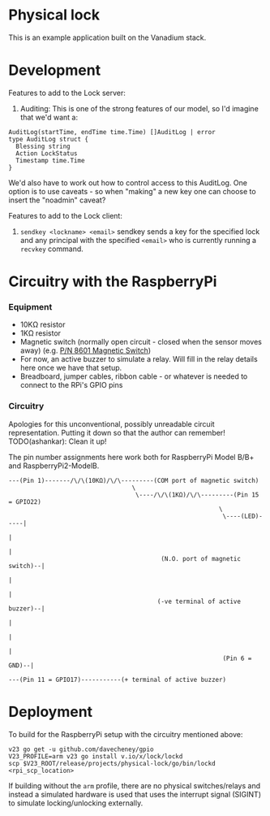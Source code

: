 # Physical lock

This is an example application built on the Vanadium stack.

<!-- TODO(ataly): Write a detailed design doc. -->

# Development

Features to add to the Lock server:

1) Auditing: This is one of the strong features of our model, so I'd imagine that we'd want a:
```
AuditLog(startTime, endTime time.Time) []AuditLog | error
type AuditLog struct {
  Blessing string
  Action LockStatus
  Timestamp time.Time
}
```
We'd also have to work out how to control access to this AuditLog. One option
is to use caveats - so when "making" a new key one can choose to insert the
"noadmin" caveat?

Features to add to the Lock client:

1) `sendkey <lockname> <email>`
sendkey sends a key for the specified lock and any principal with the specified
`<email>` who is currently running a `recvkey` command.

# Circuitry with the RaspberryPi

### Equipment
- 10KΩ resistor
- 1KΩ resistor
- Magnetic switch (normally open circuit - closed when the sensor moves away)
  (e.g. [P/N 8601 Magnetic Switch](http://www.amazon.com/gp/product/B0009SUF08/ref=oh_aui_detailpage_o03_s00?ie=UTF8&psc=1))
- For now, an active buzzer to simulate a relay.
  Will fill in the relay details here once we have that setup.
- Breadboard, jumper cables, ribbon cable - or whatever is needed to connect to the RPi's GPIO pins

### Circuitry

Apologies for this unconventional, possibly unreadable circuit representation. Putting it down
so that the author can remember! TODO(ashankar): Clean it up!

The pin number assignments here work both for RaspberryPi Model B/B+ and RaspberryPi2-ModelB.

```
---(Pin 1)-------/\/\(10KΩ)/\/\---------(COM port of magnetic switch)
                                  \
                                   \----/\/\(1KΩ)/\/\---------(Pin 15 = GPIO22)
                                                          \
                                                           \----(LED)-----|
                                                                          |
                                                                          |
                                          (N.O. port of magnetic switch)--|
                                                                          |
                                                                          |
                                         (-ve terminal of active buzzer)--|
                                                                          |
                                                                          |
                                                                          |
                                                           (Pin 6 = GND)--|

---(Pin 11 = GPIO17)-----------(+ terminal of active buzzer)
```

# Deployment

To build for the RaspberryPi setup with the circuitry mentioned above:
```
v23 go get -u github.com/davecheney/gpio
V23_PROFILE=arm v23 go install v.io/x/lock/lockd
scp $V23_ROOT/release/projects/physical-lock/go/bin/lockd <rpi_scp_location>
```

If building without the `arm` profile, there are no physical switches/relays
and instead a simulated hardware is used that uses the interrupt signal
(SIGINT) to simulate locking/unlocking externally.
